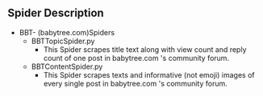 ## Spider Description

- BBT- (babytree.com)Spiders
  - BBTTopicSpider.py
    - This Spider scrapes title text along with view count and reply count of one post in babytree.com 's community forum. 
  - BBTContentSpider.py  
    - This Spider scrapes texts and informative (not emoji) images of every single post in babytree.com 's community forum.
